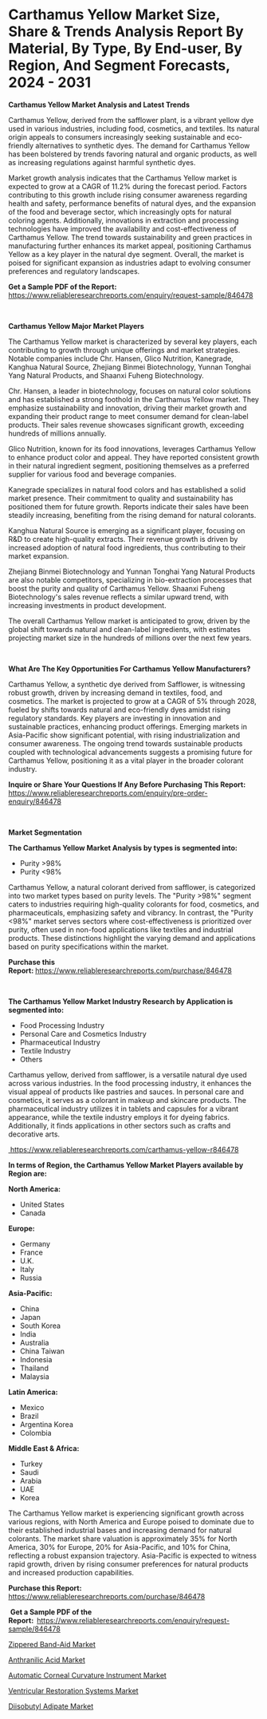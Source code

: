 <p><h1>Carthamus Yellow Market Size, Share & Trends Analysis Report By Material, By Type, By End-user, By Region, And Segment Forecasts, 2024 - 2031</h1></p><p><strong>Carthamus Yellow Market Analysis and Latest Trends</strong></p>
<p><p>Carthamus Yellow, derived from the safflower plant, is a vibrant yellow dye used in various industries, including food, cosmetics, and textiles. Its natural origin appeals to consumers increasingly seeking sustainable and eco-friendly alternatives to synthetic dyes. The demand for Carthamus Yellow has been bolstered by trends favoring natural and organic products, as well as increasing regulations against harmful synthetic dyes. </p><p>Market growth analysis indicates that the Carthamus Yellow market is expected to grow at a CAGR of 11.2% during the forecast period. Factors contributing to this growth include rising consumer awareness regarding health and safety, performance benefits of natural dyes, and the expansion of the food and beverage sector, which increasingly opts for natural coloring agents. Additionally, innovations in extraction and processing technologies have improved the availability and cost-effectiveness of Carthamus Yellow. The trend towards sustainability and green practices in manufacturing further enhances its market appeal, positioning Carthamus Yellow as a key player in the natural dye segment. Overall, the market is poised for significant expansion as industries adapt to evolving consumer preferences and regulatory landscapes.</p></p>
<p><strong>Get a Sample PDF of the Report:&nbsp;</strong> <a href="https://www.reliableresearchreports.com/enquiry/request-sample/846478?utm_campaign=9&utm_medium=2&utm_source=Github&utm_content=ia&utm_term=09112024&utm_id=carthamus-yellow">https://www.reliableresearchreports.com/enquiry/request-sample/846478</a></p>
<p>&nbsp;</p>
<p><strong>Carthamus Yellow Major Market Players</strong></p>
<p><p>The Carthamus Yellow market is characterized by several key players, each contributing to growth through unique offerings and market strategies. Notable companies include Chr. Hansen, Glico Nutrition, Kanegrade, Kanghua Natural Source, Zhejiang Binmei Biotechnology, Yunnan Tonghai Yang Natural Products, and Shaanxi Fuheng Biotechnology.</p><p>Chr. Hansen, a leader in biotechnology, focuses on natural color solutions and has established a strong foothold in the Carthamus Yellow market. They emphasize sustainability and innovation, driving their market growth and expanding their product range to meet consumer demand for clean-label products. Their sales revenue showcases significant growth, exceeding hundreds of millions annually.</p><p>Glico Nutrition, known for its food innovations, leverages Carthamus Yellow to enhance product color and appeal. They have reported consistent growth in their natural ingredient segment, positioning themselves as a preferred supplier for various food and beverage companies.</p><p>Kanegrade specializes in natural food colors and has established a solid market presence. Their commitment to quality and sustainability has positioned them for future growth. Reports indicate their sales have been steadily increasing, benefiting from the rising demand for natural colorants.</p><p>Kanghua Natural Source is emerging as a significant player, focusing on R&D to create high-quality extracts. Their revenue growth is driven by increased adoption of natural food ingredients, thus contributing to their market expansion.</p><p>Zhejiang Binmei Biotechnology and Yunnan Tonghai Yang Natural Products are also notable competitors, specializing in bio-extraction processes that boost the purity and quality of Carthamus Yellow. Shaanxi Fuheng Biotechnology's sales revenue reflects a similar upward trend, with increasing investments in product development.</p><p>The overall Carthamus Yellow market is anticipated to grow, driven by the global shift towards natural and clean-label ingredients, with estimates projecting market size in the hundreds of millions over the next few years.</p></p>
<p>&nbsp;</p>
<p><strong>What Are The Key Opportunities For Carthamus Yellow Manufacturers?</strong></p>
<p><p>Carthamus Yellow, a synthetic dye derived from Safflower, is witnessing robust growth, driven by increasing demand in textiles, food, and cosmetics. The market is projected to grow at a CAGR of 5% through 2028, fueled by shifts towards natural and eco-friendly dyes amidst rising regulatory standards. Key players are investing in innovation and sustainable practices, enhancing product offerings. Emerging markets in Asia-Pacific show significant potential, with rising industrialization and consumer awareness. The ongoing trend towards sustainable products coupled with technological advancements suggests a promising future for Carthamus Yellow, positioning it as a vital player in the broader colorant industry.</p></p>
<p><strong>Inquire or Share Your Questions If Any Before Purchasing This Report:</strong> <a href="https://www.reliableresearchreports.com/enquiry/pre-order-enquiry/846478?utm_campaign=9&utm_medium=2&utm_source=Github&utm_content=ia&utm_term=09112024&utm_id=carthamus-yellow">https://www.reliableresearchreports.com/enquiry/pre-order-enquiry/846478</a></p>
<p>&nbsp;</p>
<p><strong>Market Segmentation</strong></p>
<p><strong>The Carthamus Yellow Market Analysis by types is segmented into:</strong></p>
<p><ul><li>Purity >98%</li><li>Purity <98%</li></ul></p>
<p><p>Carthamus Yellow, a natural colorant derived from safflower, is categorized into two market types based on purity levels. The "Purity >98%" segment caters to industries requiring high-quality colorants for food, cosmetics, and pharmaceuticals, emphasizing safety and vibrancy. In contrast, the "Purity <98%" market serves sectors where cost-effectiveness is prioritized over purity, often used in non-food applications like textiles and industrial products. These distinctions highlight the varying demand and applications based on purity specifications within the market.</p></p>
<p><strong>Purchase this Report:&nbsp;</strong><a href="https://www.reliableresearchreports.com/purchase/846478?utm_campaign=9&utm_medium=2&utm_source=Github&utm_content=ia&utm_term=09112024&utm_id=carthamus-yellow">https://www.reliableresearchreports.com/purchase/846478</a></p>
<p>&nbsp;</p>
<p><strong>The Carthamus Yellow Market Industry Research by Application is segmented into:</strong></p>
<p><ul><li>Food Processing Industry</li><li>Personal Care and Cosmetics Industry</li><li>Pharmaceutical Industry</li><li>Textile Industry</li><li>Others</li></ul></p>
<p><p>Carthamus yellow, derived from safflower, is a versatile natural dye used across various industries. In the food processing industry, it enhances the visual appeal of products like pastries and sauces. In personal care and cosmetics, it serves as a colorant in makeup and skincare products. The pharmaceutical industry utilizes it in tablets and capsules for a vibrant appearance, while the textile industry employs it for dyeing fabrics. Additionally, it finds applications in other sectors such as crafts and decorative arts.</p></p>
<p><a href="https://www.reliableresearchreports.com/carthamus-yellow-r846478?utm_campaign=9&utm_medium=2&utm_source=Github&utm_content=ia&utm_term=09112024&utm_id=carthamus-yellow">&nbsp;https://www.reliableresearchreports.com/carthamus-yellow-r846478</a></p>
<p><strong>In terms of Region, the Carthamus Yellow Market Players available by Region are:</strong></p>
<p>
    <p> <strong> North America: </strong>
        <ul>
            <li>United States</li>
            <li>Canada</li>
        </ul>
        </p> 
    <p> <strong> Europe: </strong>
        <ul>
            <li>Germany</li>
            <li>France</li>
            <li>U.K.</li>
            <li>Italy</li>
            <li>Russia</li>
        </ul>
        </p> 
    <p> <strong> Asia-Pacific: </strong>
        <ul>
            <li>China</li>
            <li>Japan</li>
            <li>South Korea</li>
            <li>India</li>
            <li>Australia</li>
            <li>China Taiwan</li>
            <li>Indonesia</li>
            <li>Thailand</li>
            <li>Malaysia</li>
        </ul>
        </p> 
    <p> <strong> Latin America: </strong>
        <ul>
            <li>Mexico</li>
            <li>Brazil</li>
            <li>Argentina Korea</li>
            <li>Colombia</li>
        </ul>
        </p> 
    <p> <strong> Middle East & Africa: </strong>
        <ul>
            <li>Turkey</li>
            <li>Saudi</li>
            <li>Arabia</li>
            <li>UAE</li>
            <li>Korea</li>
        </ul>
    </p>
    </p>
<p><p>The Carthamus Yellow market is experiencing significant growth across various regions, with North America and Europe poised to dominate due to their established industrial bases and increasing demand for natural colorants. The market share valuation is approximately 35% for North America, 30% for Europe, 20% for Asia-Pacific, and 10% for China, reflecting a robust expansion trajectory. Asia-Pacific is expected to witness rapid growth, driven by rising consumer preferences for natural products and increased production capabilities.</p></p>
<p><strong>Purchase this Report: </strong><a href="https://www.reliableresearchreports.com/purchase/846478?utm_campaign=9&utm_medium=2&utm_source=Github&utm_content=ia&utm_term=09112024&utm_id=carthamus-yellow">https://www.reliableresearchreports.com/purchase/846478</a></p>
<p>&nbsp;<strong>Get a Sample PDF of the Report:&nbsp;&nbsp;</strong><a href="https://www.reliableresearchreports.com/enquiry/request-sample/846478?utm_campaign=9&utm_medium=2&utm_source=Github&utm_content=ia&utm_term=09112024&utm_id=carthamus-yellow">https://www.reliableresearchreports.com/enquiry/request-sample/846478</a></p>
<p><strong></strong></p>
<p><p><a href="https://issuu.com/reportprime-2/docs/zippered-band-aid-market-size-2030._66f0d61d3999b8?utm_campaign=9&utm_medium=2&utm_source=Github&utm_content=ia&utm_term=09112024&utm_id=carthamus-yellow">Zippered Band-Aid Market</a></p><p><a href="https://github.com/WashimHussain441/Market-Research-Report-List-1/blob/main/anthranilic-acid-market.md?utm_campaign=9&utm_medium=2&utm_source=Github&utm_content=ia&utm_term=09112024&utm_id=carthamus-yellow">Anthranilic Acid Market</a></p><p><a href="https://issuu.com/reportprime-2/docs/automatic-corneal-curvature-instrum_454a41dbc0c259?utm_campaign=9&utm_medium=2&utm_source=Github&utm_content=ia&utm_term=09112024&utm_id=carthamus-yellow">Automatic Corneal Curvature Instrument Market</a></p><p><a href="https://issuu.com/reportprime-2/docs/ventricular-restoration-systems-mar_121d61db32141d?utm_campaign=9&utm_medium=2&utm_source=Github&utm_content=ia&utm_term=09112024&utm_id=carthamus-yellow">Ventricular Restoration Systems Market</a></p><p><a href="https://github.com/Annahawkins697/Market-Research-Report-List-1/blob/main/diisobutyl-adipate-market.md?utm_campaign=9&utm_medium=2&utm_source=Github&utm_content=ia&utm_term=09112024&utm_id=carthamus-yellow">Diisobutyl Adipate Market</a></p></p>
